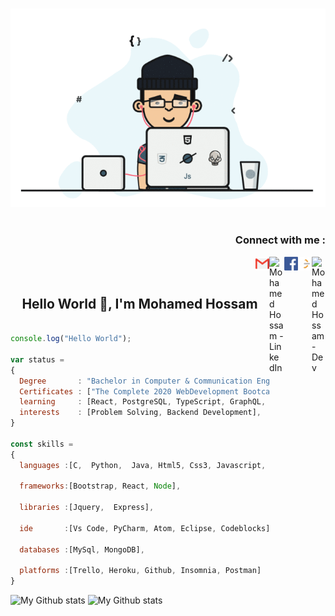 <p align="center">
<br><img src="https://github.com/mohamedhossam822/mohamedhossam822/blob/main/Public/Developer.gif" ><br><br>
</p>

<h3 align="right">Connect with me :</h3>
<a href="https://dev.to/mohamedhossam">
  <img align="right" alt="Mohamed Hossam - Dev" width="22px" src="https://d2fltix0v2e0sb.cloudfront.net/dev-badge.svg"/>
</a>
<a href="https://leetcode.com/MohamedHossam/">
  <img align="right" alt="Mohamed Hossam - LeetCode" width="22px" src="https://github.com/mohamedhossam822/mohamedhossam822/blob/main/Public/LeetCode_logo.png"/>
</a>
<a href="https://www.facebook.com/mohamedeagles/">
  <img align="right" alt="Mohamed Hossam - Facebook" width="22px" src="https://github.com/mohamedhossam822/mohamedhossam822/blob/main/Public/facebook.png"/>
</a>
<a href="https://www.linkedin.com/in/MH98/">
  <img align="right" alt="Mohamed Hossam - LinkedIn" width="24px" src="https://upload.wikimedia.org/wikipedia/commons/thumb/e/e9/Linkedin_icon.svg/256px-Linkedin_icon.svg.png"/>
</a>
<a href="mailto:mohamedhossam822@gmail.com">
  <img align="right" alt="Mohamed Hossam - email" width="22px" src="https://github.com/mohamedhossam822/mohamedhossam822/blob/main/Public/email1.png"/>
</a>
<br/>
<br/>
<h2 align="center">Hello World 👋, I'm Mohamed Hossam</h1>


```js

console.log("Hello World");

var status = 
{ 
  Degree       : "Bachelor in Computer & Communication Engineering From Faculty of Engineering, Alexandria University",
  Certificates : ["The Complete 2020 WebDevelopment Bootcamp"],
  learning     : [React, PostgreSQL, TypeScript, GraphQL, TinyHouseCourse],
  interests    : [Problem Solving, Backend Development],
}

const skills = 
{
  languages :[C,  Python,  Java, Html5, Css3, Javascript, Php],
  
  frameworks:[Bootstrap, React, Node],
  
  libraries :[Jquery,  Express],
  
  ide       :[Vs Code, PyCharm, Atom, Eclipse, Codeblocks],
  
  databases :[MySql, MongoDB],
  
  platforms :[Trello, Heroku, Github, Insomnia, Postman]
}

```

<span><img alt="My Github stats"  width="450px" height="200px" src="https://github-readme-stats.vercel.app/api?username=mohamedhossam822&show_icons=true&hide_border=true&theme=react&count_private=true&hide=contribs,issues&include_all_commits=true"/></span>
<span><img alt="My Github stats"  width="450px" height="200px" src="https://github-readme-stats.vercel.app/api/top-langs/?username=mohamedhossam822&langs_count=6&layout=compact"/></span>



